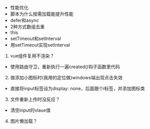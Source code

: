 - 性能优化
- 脚本为什么按需加载能提升性能
- defer和async
- 2种方式数组去重
- this
- setTimeout和setInterval
- 用setTimeout实现setInterval

1. vue组件复用不渲染？

- 使用路由守卫，重新执行一遍created()钩子函数里代码

2. 做添加小图标时(我用的定位做)windows端出现点击失效

- 直接将input标签设为display: none，后面跟个i标签，并添加图标类

3. 文件重新上传时没反应？

- 清空input的vlaue值

4. 图片懒加载？
